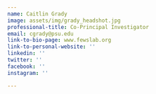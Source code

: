 ```yaml
---
name: Caitlin Grady
image: assets/img/grady_headshot.jpg
professional-title: Co-Principal Investigator
email: cgrady@psu.edu
link-to-bio-page: www.fewslab.org
link-to-personal-website: ''
linkedin: ''
twitter: ''
facebook: ''
instagram: ''

---
```

